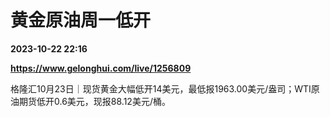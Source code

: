 # 黄金原油周一低开

**2023-10-22 22:16**

**https://www.gelonghui.com/live/1256809**

格隆汇10月23日｜现货黄金大幅低开14美元，最低报1963.00美元/盎司；WTI原油期货低开0.6美元，现报88.12美元/桶。